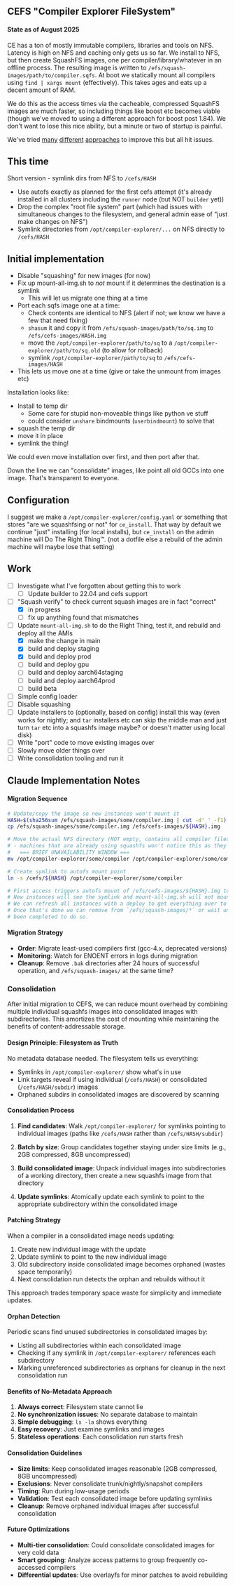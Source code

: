 ## CEFS "Compiler Explorer FileSystem"

#### State as of August 2025

CE has a ton of mostly immutable compilers, libraries and tools on NFS. Latency is high on NFS and caching only gets us so far. We install to NFS, but then create SquashFS images, one per compiler/library/whatever in an offline process. The resulting image is written to `/efs/squash-images/path/to/compiler.sqfs`. At boot we statically mount all compilers using `find | xargs mount` (effectively). This takes ages and eats up a decent amount of RAM.

We do this as the access times via the cacheable, compressed SquashFS images are much faster, so including things like boost etc becomes viable (though we've moved to using a different approach for boost post 1.84). We don't want to lose this nice ability, but a minute or two of startup is painful.

We've tried [many](https://github.com/compiler-explorer/cefs) [different](https://github.com/compiler-explorer/infra/pull/798) [approaches](https://github.com/compiler-explorer/infra/pull/1741) to improve this but all hit issues.

## This time

Short version - symlink dirs from NFS to `/cefs/HASH`

- Use autofs exactly as planned for the first cefs attempt (it's already installed in all clusters including the `runner` node (but NOT `builder` yet))
- Drop the complex "root file system" part (which had issues with simultaneous changes to the filesystem, and general admin ease of "just make changes on NFS")
- Symlink directories from `/opt/compiler-explorer/...` on NFS directly to `/cefs/HASH`

## Initial implementation

- Disable "squashing" for new images (for now)
- Fix up mount-all-img.sh to _not_ mount if it determines the destination is a symlink
  - This will let us migrate one thing at a time
- Port each sqfs image one at a time:
  - Check contents are identical to NFS (alert if not; we know we have a few that need fixing)
  - `shasum` it and copy it from `/efs/squash-images/path/to/sq.img` to `/efs/cefs-images/HASH.img`
  - move the `/opt/compiler-explorer/path/to/sq` to a `/opt/compiler-explorer/path/to/sq.old` (to allow for rollback)
  - symlink `/opt/compiler-explorer/path/to/sq` to `/efs/cefs-images/HASH`
- This lets us move one at a time (give or take the unmount from images etc)

Installation looks like:

- Install to temp dir
  - Some care for stupid non-moveable things like python ve stuff
  - could consider `unshare` bindmounts (`userbindmount`) to solve that
- squash the temp dir
- move it in place
- symlink the thing!

We could even move installation over first, and then port after that.

Down the line we can "consolidate" images, like point all old GCCs into one image. That's transparent to everyone.

## Configuration

I suggest we make a `/opt/compiler-explorer/config.yaml` or something that stores "are we squashfsing or not" for `ce_install`. That way by default we continue "just" installing (for local installs), but `ce_install` on the admin machine will Do The Right Thing™. (not a dotfile else a rebuild of the admin machine will maybe lose that setting)

## Work

- [ ] Investigate what I've forgotten about getting this to work
  - [ ] Update builder to 22.04 and cefs support
- [ ] "Squash verify" to check current squash images are in fact "correct"
  - [x] in progress
  - [ ] fix up anything found that mismatches
- [ ] Update `mount-all-img.sh` to do the Right Thing, test it, and rebuild and deploy all the AMIs
  - [x] make the change in main
  - [x] build and deploy staging
  - [x] build and deploy prod
  - [ ] build and deploy gpu
  - [ ] build and deploy aarch64staging
  - [ ] build and deploy aarch64prod
  - [ ] build beta
- [ ] Simple config loader
- [ ] Disable squashing
- [ ] Update installers to (optionally, based on config) install this way (even works for nightly; and `tar` installers etc can skip the middle man and just turn `tar` etc into a squashfs image maybe? or doesn't matter using local disk)
- [ ] Write "port" code to move existing images over
- [ ] Slowly move older things over
- [ ] Write consolidation tooling and run it

## Claude Implementation Notes

#### Migration Sequence


```bash
# Update/copy the image so new instances won't mount it
HASH=$(sha256sum /efs/squash-images/some/compiler.img | cut -d' ' -f1)
cp /efs/squash-images/some/compiler.img /efs/cefs-images/${HASH}.img

# Move the actual NFS directory (NOT empty, contains all compiler files)
# - machines that are already using squashfs won't notice this as they have mounted over this
#   === BRIEF UNAVAILABILITY WINDOW ===
mv /opt/compiler-explorer/some/compiler /opt/compiler-explorer/some/compiler.bak

# Create symlink to autofs mount point
ln -s /cefs/${HASH} /opt/compiler-explorer/some/compiler

# First access triggers autofs mount of /efs/cefs-images/${HASH}.img to /cefs/${HASH}
# New instances will see the symlink and mount-all-img.sh will not mount, preferring the symlink
# We can refresh all instances with a deploy to get everything over to using the symlink
# Once that's done we can remove from `/efs/squash-images/*` or wait until all migration has
# been completed to do so.

```

#### Migration Strategy

- **Order**: Migrate least-used compilers first (gcc-4.x, deprecated versions)
- **Monitoring**: Watch for ENOENT errors in logs during migration
- **Cleanup**: Remove `.bak` directories after 24 hours of successful operation, and `/efs/squash-images/` at the same time?

### Consolidation

After initial migration to CEFS, we can reduce mount overhead by combining multiple individual squashfs images into consolidated images with subdirectories. This amortizes the cost of mounting while maintaining the benefits of content-addressable storage.

#### Design Principle: Filesystem as Truth

No metadata database needed. The filesystem tells us everything:
- Symlinks in `/opt/compiler-explorer/` show what's in use
- Link targets reveal if using individual (`/cefs/HASH`) or consolidated (`/cefs/HASH/subdir`) images
- Orphaned subdirs in consolidated images are discovered by scanning

#### Consolidation Process

1. **Find candidates**: Walk `/opt/compiler-explorer/` for symlinks pointing to individual images (paths like `/cefs/HASH` rather than `/cefs/HASH/subdir`)

2. **Batch by size**: Group candidates together staying under size limits (e.g., 2GB compressed, 8GB uncompressed)

3. **Build consolidated image**: Unpack individual images into subdirectories of a working directory, then create a new squashfs image from that directory

4. **Update symlinks**: Atomically update each symlink to point to the appropriate subdirectory within the consolidated image

#### Patching Strategy

When a compiler in a consolidated image needs updating:

1. Create new individual image with the update
2. Update symlink to point to the new individual image
3. Old subdirectory inside consolidated image becomes orphaned (wastes space temporarily)
4. Next consolidation run detects the orphan and rebuilds without it

This approach trades temporary space waste for simplicity and immediate updates.

#### Orphan Detection

Periodic scans find unused subdirectories in consolidated images by:
- Listing all subdirectories within each consolidated image
- Checking if any symlink in `/opt/compiler-explorer/` references each subdirectory
- Marking unreferenced subdirectories as orphans for cleanup in the next consolidation run

#### Benefits of No-Metadata Approach

1. **Always correct**: Filesystem state cannot lie
2. **No synchronization issues**: No separate database to maintain
3. **Simple debugging**: `ls -la` shows everything
4. **Easy recovery**: Just examine symlinks and images
5. **Stateless operations**: Each consolidation run starts fresh

#### Consolidation Guidelines

- **Size limits**: Keep consolidated images reasonable (2GB compressed, 8GB uncompressed)
- **Exclusions**: Never consolidate trunk/nightly/snapshot compilers
- **Timing**: Run during low-usage periods
- **Validation**: Test each consolidated image before updating symlinks
- **Cleanup**: Remove orphaned individual images after successful consolidation

#### Future Optimizations

- **Multi-tier consolidation**: Could consolidate consolidated images for very cold data
- **Smart grouping**: Analyze access patterns to group frequently co-accessed compilers
- **Differential updates**: Use overlayfs for minor patches to avoid rebuilding
